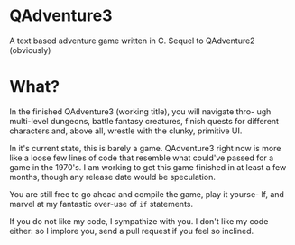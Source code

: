 # QAdventure3
A text based adventure game written in C.
Sequel to QAdventure2 (obviously)

# What?
In the finished QAdventure3 (working title), you will navigate thro-
ugh multi-level dungeons, battle fantasy creatures, finish quests 
for different characters and, above all, wrestle with the clunky, 
primitive UI.

In it's current state, this is barely a game. QAdventure3 right now 
is more like a loose few lines of code that resemble what could've 
passed for a game in the 1970's. I am working to get this game 
finished in at least a few months, though any release date would be
speculation.

You are still free to go ahead and compile the game, play it yourse-
lf, and marvel at my fantastic over-use of `if` statements.

If you do not like my code, I sympathize with you. I don't like my 
code either: so I implore you, send a pull request if you feel so 
inclined.
